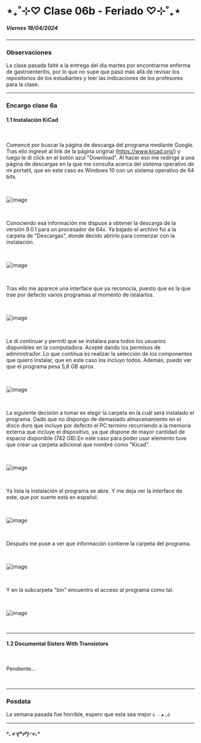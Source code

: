 # ⋆₊˚⊹♡ Clase 06b - Feriado ♡⊹˚₊⋆

##### _Viernes 18/04/2024_

***

### Observaciones

<!---Recordar para programar "md" (markdown): 
- https://github.com/adam-p/markdown-here/wiki/Markdown-Cheatsheet 
- https://www.markdownguide.org/basic-syntax/
- El Domingo 30 de marzo cumplí 25... no se porqué me gustaría sentirme orgullosa de ello, que se me reconociera --->

La clase pasada falté a la entrega del día martes por encontrarme enferma de gastroenteritis, por lo que no supe que pasó más allá de revisar los repositorios de los estudiantes y leer las indicaciones de los profesores para la clase.

***

### Encargo clase 6a

#### 1.1 Instalación  KiCad

<br>

Comencé por buscar la página de descarga del programa mediante Google. Tras ello ingresé al link de la página original (https://www.kicad.org/) y luego le di click en el botón azul "Download". Al hacer eso me redirige a una página de descargas en la que me consulta acerca del sistema operativo de mi portatil, que en este caso es Windows 10 con un sistema operativo de 64 bits.

<br>

![image](https://github.com/user-attachments/assets/9ab6a211-0e6d-4d04-9a75-e93190988f10)

<br>

Conociendo esa información me dispuse a obtener la descarga de la versión 9.0.1 para un procesador de 64x. Ya bajado el archivo fui a la carpeta de "Descargas", donde decido abrirlo para comenzar con la instalación.

<br>

![image](https://github.com/user-attachments/assets/b37005dd-2d5e-4bf0-b3de-ff2489161964)

<br>

Tras ello me aparece una interface que ya reconocía, puesto que es la que trae por defecto varios programas al momento de istalarlos.

<br>

![image](https://github.com/user-attachments/assets/728eed79-861c-4f5b-a41a-7551b5f54aa4)

<br>

Le di continuar y permití que se instalara para todos los usuarios disponibles en la computadora. Acepté dando los permisos de administrador. Lo que continua es realizar la selección de los componentes que quiero instalar, que en este caso los incluyo todos. Además, puedo ver que el programa pesa 5,8 GB aprox.

<br>

![image](https://github.com/user-attachments/assets/32280c94-5d0d-4c94-becc-1a5b40e4403c)

<br>

La siguiente decisión a tomar es elegir la carpeta en la cuál será instalado el programa. Dado que no dispongo de demasiado almacenamiento en el disco duro que incluye por defecto el PC termino recurriendo a la memoria externa que incluye el dispositivo, ya que dispone de mayor cantidad de espacio disponible (742 GB).En este caso para poder usar elemento tuve que crear ua carpeta adicional que nombré como "Kicad".

<br>

![image](https://github.com/user-attachments/assets/f47b4eac-04fa-4bbf-8369-1c00308a5055)

<br>

Ya lista la instalación el programa se abre. Y me deja ver la interface de este, que por suerte está en español.

<br>

![image](https://github.com/user-attachments/assets/3e678766-125a-4056-a33b-be3517b0f88c)

<br>

Después me puse a ver que información contiene la carpeta del programa.

<br>

![image](https://github.com/user-attachments/assets/a10be77c-870d-4df0-ae08-47a07515b14c)

<br>

Y en la subcarpeta "bin" encuentro el acceso al programa como tal.

<br>

![image](https://github.com/user-attachments/assets/e244b639-4675-4612-97ec-3b865c04b14e)

<br>

***

#### 1.2 Documental Sisters With Transistors

<br>

Pendiente...

<br>

***

### Posdata

La semana pasada fue horrible, espero que esta sea mejor ૮◞ ﻌ ◟ა

***

##### _°˖✧◝(⁰▿⁰)◜✧˖°_
